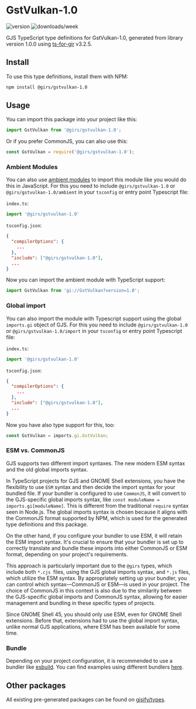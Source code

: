 
# GstVulkan-1.0

![version](https://img.shields.io/npm/v/@girs/gstvulkan-1.0)
![downloads/week](https://img.shields.io/npm/dw/@girs/gstvulkan-1.0)


GJS TypeScript type definitions for GstVulkan-1.0, generated from library version 1.0.0 using [ts-for-gir](https://github.com/gjsify/ts-for-gir) v3.2.5.


## Install

To use this type definitions, install them with NPM:
```bash
npm install @girs/gstvulkan-1.0
```

## Usage

You can import this package into your project like this:
```ts
import GstVulkan from '@girs/gstvulkan-1.0';
```

Or if you prefer CommonJS, you can also use this:
```ts
const GstVulkan = require('@girs/gstvulkan-1.0');
```

### Ambient Modules

You can also use [ambient modules](https://github.com/gjsify/ts-for-gir/tree/main/packages/cli#ambient-modules) to import this module like you would do this in JavaScript.
For this you need to include `@girs/gstvulkan-1.0` or `@girs/gstvulkan-1.0/ambient` in your `tsconfig` or entry point Typescript file:

`index.ts`:
```ts
import '@girs/gstvulkan-1.0'
```

`tsconfig.json`:
```json
{
  "compilerOptions": {
    ...
  },
  "include": ["@girs/gstvulkan-1.0"],
  ...
}
```

Now you can import the ambient module with TypeScript support: 

```ts
import GstVulkan from 'gi://GstVulkan?version=1.0';
```

### Global import

You can also import the module with Typescript support using the global `imports.gi` object of GJS.
For this you need to include `@girs/gstvulkan-1.0` or `@girs/gstvulkan-1.0/import` in your `tsconfig` or entry point Typescript file:

`index.ts`:
```ts
import '@girs/gstvulkan-1.0'
```

`tsconfig.json`:
```json
{
  "compilerOptions": {
    ...
  },
  "include": ["@girs/gstvulkan-1.0"],
  ...
}
```

Now you have also type support for this, too:

```ts
const GstVulkan = imports.gi.GstVulkan;
```


### ESM vs. CommonJS

GJS supports two different import syntaxes. The new modern ESM syntax and the old global imports syntax.

In TypeScript projects for GJS and GNOME Shell extensions, you have the flexibility to use `ESM` syntax and then decide the import syntax for your bundled file. If your bundler is configured to use `CommonJS`, it will convert to the GJS-specific global imports syntax, like `const moduleName = imports.gi[moduleName]`. This is different from the traditional `require` syntax seen in Node.js. The global imports syntax is chosen because it aligns with the CommonJS format supported by NPM, which is used for the generated type definitions and this package.

On the other hand, if you configure your bundler to use ESM, it will retain the ESM import syntax. It's crucial to ensure that your bundler is set up to correctly translate and bundle these imports into either CommonJS or ESM format, depending on your project's requirements.

This approach is particularly important due to the `@girs` types, which include both `*.cjs `files, using the GJS global imports syntax, and `*.js` files, which utilize the ESM syntax. By appropriately setting up your bundler, you can control which syntax—CommonJS or ESM—is used in your project. The choice of CommonJS in this context is also due to the similarity between the GJS-specific global imports and CommonJS syntax, allowing for easier management and bundling in these specific types of projects.

Since GNOME Shell 45, you should only use ESM, even for GNOME Shell extensions. Before that, extensions had to use the global import syntax, unlike normal GJS applications, where ESM has been available for some time.

### Bundle

Depending on your project configuration, it is recommended to use a bundler like [esbuild](https://esbuild.github.io/). You can find examples using different bundlers [here](https://github.com/gjsify/ts-for-gir/tree/main/examples).

## Other packages

All existing pre-generated packages can be found on [gjsify/types](https://github.com/gjsify/types).

